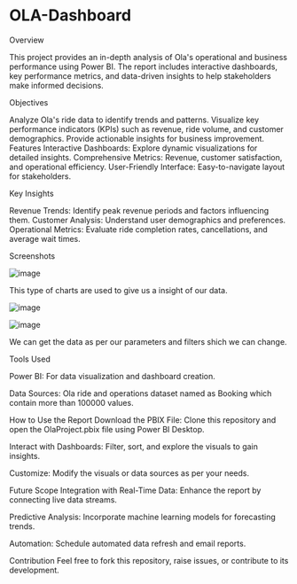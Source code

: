 # OLA-Dashboard 

Overview

This project provides an in-depth analysis of Ola's operational and business performance using Power BI. The report includes interactive dashboards, key performance metrics, and data-driven insights to help stakeholders make informed decisions.

Objectives

Analyze Ola's ride data to identify trends and patterns.
Visualize key performance indicators (KPIs) such as revenue, ride volume, and customer demographics.
Provide actionable insights for business improvement.
Features
Interactive Dashboards: Explore dynamic visualizations for detailed insights.
Comprehensive Metrics: Revenue, customer satisfaction, and operational efficiency.
User-Friendly Interface: Easy-to-navigate layout for stakeholders.

Key Insights

Revenue Trends: Identify peak revenue periods and factors influencing them.
Customer Analysis: Understand user demographics and preferences.
Operational Metrics: Evaluate ride completion rates, cancellations, and average wait times.

Screenshots


![image](https://github.com/user-attachments/assets/947589c3-b156-43fe-9d5e-d14185002bc3)

This type of charts are used to give us a insight of our data.

![image](https://github.com/user-attachments/assets/a2364fc5-ebaf-47e4-8a9f-3724e4370a18)

![image](https://github.com/user-attachments/assets/24431edd-8cc1-4dfe-afa0-d3fadc200af5)


We can get the data as per our parameters and filters shich we can change.




Tools Used

Power BI: For data visualization and dashboard creation.

Data Sources: Ola ride and operations dataset named as Booking which contain more than 100000 values.

How to Use the Report
Download the PBIX File: Clone this repository and open the OlaProject.pbix file using Power BI Desktop.

Interact with Dashboards: Filter, sort, and explore the visuals to gain insights.

Customize: Modify the visuals or data sources as per your needs.


Future Scope
Integration with Real-Time Data: Enhance the report by connecting live data streams.

Predictive Analysis: Incorporate machine learning models for forecasting trends.

Automation: Schedule automated data refresh and email reports.


Contribution
Feel free to fork this repository, raise issues, or contribute to its development.
